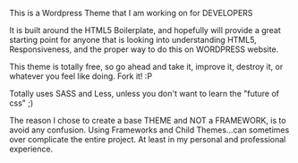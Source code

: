 This is a Wordpress Theme that I am working on for DEVELOPERS

It is built around the HTML5 Boilerplate, and hopefully will provide a great starting point for anyone that is looking into understanding HTML5, Responsiveness, and the proper way to do this on WORDPRESS website. 

This theme is totally free, so go ahead and take it, improve it, destroy it, or whatever you feel like doing.  Fork it! :P

Totally uses SASS and Less, unless you don't want to learn the "future of css" ;)

The reason I chose to create a base THEME and NOT a FRAMEWORK, is to avoid any confusion.  Using Frameworks and Child Themes...can sometimes over complicate the entire project.  At least in my personal and professional experience. 

